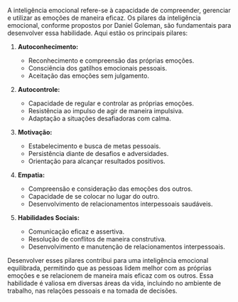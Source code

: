 A inteligência emocional refere-se à capacidade de compreender, gerenciar e utilizar as emoções de maneira eficaz. Os pilares da inteligência emocional, conforme propostos por Daniel Goleman, são fundamentais para desenvolver essa habilidade. Aqui estão os principais pilares:

1. **Autoconhecimento:**
   - Reconhecimento e compreensão das próprias emoções.
   - Consciência dos gatilhos emocionais pessoais.
   - Aceitação das emoções sem julgamento.

2. **Autocontrole:**
   - Capacidade de regular e controlar as próprias emoções.
   - Resistência ao impulso de agir de maneira impulsiva.
   - Adaptação a situações desafiadoras com calma.

3. **Motivação:**
   - Estabelecimento e busca de metas pessoais.
   - Persistência diante de desafios e adversidades.
   - Orientação para alcançar resultados positivos.

4. **Empatia:**
   - Compreensão e consideração das emoções dos outros.
   - Capacidade de se colocar no lugar do outro.
   - Desenvolvimento de relacionamentos interpessoais saudáveis.

5. **Habilidades Sociais:**
   - Comunicação eficaz e assertiva.
   - Resolução de conflitos de maneira construtiva.
   - Desenvolvimento e manutenção de relacionamentos interpessoais.

Desenvolver esses pilares contribui para uma inteligência emocional equilibrada, permitindo que as pessoas lidem melhor com as próprias emoções e se relacionem de maneira mais eficaz com os outros. Essa habilidade é valiosa em diversas áreas da vida, incluindo no ambiente de trabalho, nas relações pessoais e na tomada de decisões.